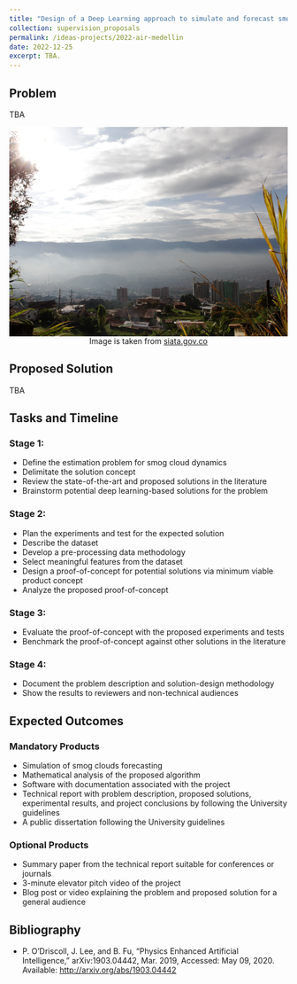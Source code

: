 ```yaml
---
title: "Design of a Deep Learning approach to simulate and forecast smog clouds in Medellin, Colombia"
collection: supervision_proposals
permalink: /ideas-projects/2022-air-medellin
date: 2022-12-25
excerpt: TBA.
---
```


## Problem
TBA

<div style="text-align: center;">
    <img src="/images/air_medellin.png"
        alt="Medellin."
        style="display: block; margin-left: auto; margin-right: auto;" />
    <figcaption>Image is taken from <a href="https://siata.gov.co/sitio_web/index.php/galeria ">siata.gov.co</a></figcaption>
</div>

## Proposed Solution
TBA

## Tasks and Timeline

### Stage 1:
* Define the estimation problem for smog cloud dynamics
* Delimitate the solution concept
* Review the state-of-the-art and proposed solutions in the literature
* Brainstorm potential deep learning-based solutions for the problem

### Stage 2:
* Plan the experiments and test for the expected solution
* Describe the dataset
* Develop a pre-processing data methodology
* Select meaningful features from the dataset
* Design a proof-of-concept for potential solutions via minimum viable product concept
* Analyze the proposed proof-of-concept

### Stage 3: 
* Evaluate the proof-of-concept with the proposed experiments and tests
* Benchmark the proof-of-concept against other solutions in the literature

### Stage 4: 
* Document the problem description and solution-design methodology
* Show the results to reviewers and non-technical audiences

## Expected Outcomes

### Mandatory Products
* Simulation of smog clouds forecasting
* Mathematical analysis of the proposed algorithm
* Software with documentation associated with the project
* Technical report with problem description, proposed solutions, experimental results, and project conclusions by following the University guidelines
* A public dissertation following the University guidelines

### Optional Products
* Summary paper from the technical report suitable for conferences or journals
* 3-minute elevator pitch video of the project
* Blog post or video explaining the problem and proposed solution for a general audience

## Bibliography
* P. O’Driscoll, J. Lee, and B. Fu, “Physics Enhanced Artificial Intelligence,” arXiv:1903.04442, Mar. 2019, Accessed: May 09, 2020. Available: http://arxiv.org/abs/1903.04442